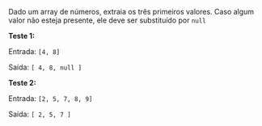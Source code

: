 Dado um array de números, extraia os três primeiros valores. Caso algum valor não esteja presente, ele deve ser substituído por `null`

**Teste 1:**

Entrada: `[4, 8]`

Saída: `[ 4, 8, null ]`

**Teste 2:**

Entrada: `[2, 5, 7, 8, 9]`

Saída: `[ 2, 5, 7 ]`
